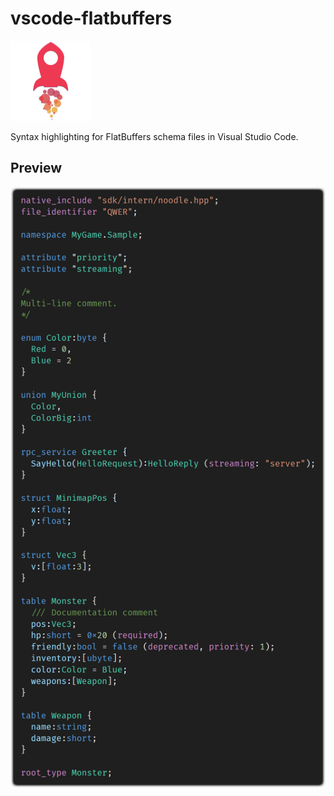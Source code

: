 # vscode-flatbuffers
<img src="https://raw.githubusercontent.com/floxay/vscode-flatbuffers/main/images/flatbuffers-logo-clean.png" alt="icon" width="128"/>

Syntax highlighting for FlatBuffers schema files in Visual Studio Code.

## Preview
<img src="https://raw.githubusercontent.com/floxay/vscode-flatbuffers/main/images/preview.png" alt="preview" width="650"/>
